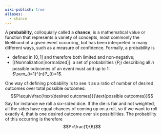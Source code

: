 ```yaml
---
wiki-publish: true
aliases:
  - chance
---
```

A **probability**, colloquially called a **chance**, is a mathematical value or function that represents a variety of concepts, most commonly the likelihood of a given event occurring, but has been interpreted in many different ways, such as a measure of confidence. Formally, a probability is
- defined in $[0,1]$ and therefore both limited and non-negative;
- [[Normalization|normalized]]: a set of probabilities $\{ P_{i} \}$ describing all $n$ possible outcomes of an event must add up to 1: $\sum_{i=1}^{n}P_{i}=1$.

One way of defining probability is to see it as a ratio of number of desired outcomes over total possible outcomes:
$$P\equiv\frac{\text{desired outcomes}}{\text{possible outcomes}}$$
Say for instance we roll a six-sided dice. If the die is fair and not weighted, all the sides have equal chances of coming up on a roll, so if we want to roll exactly 4, that is one desired outcome over six possibilities. The probability of this occurring is therefore
$$P=\frac{1}{6}$$
